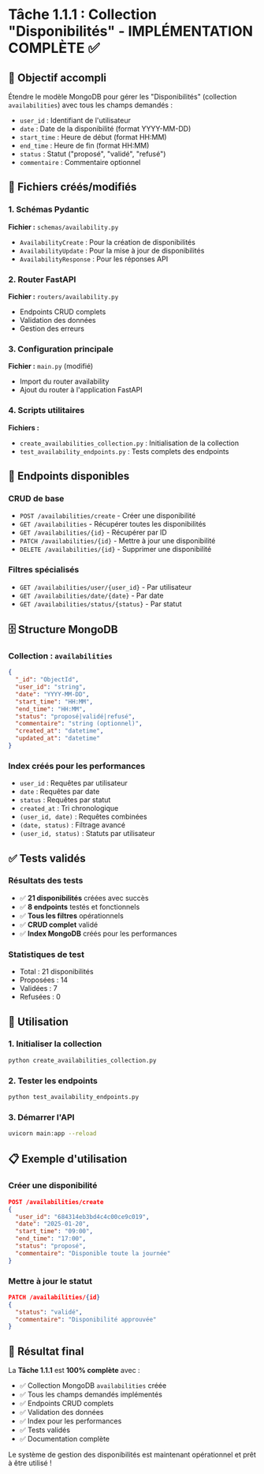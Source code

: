 # Tâche 1.1.1 : Collection "Disponibilités" - IMPLÉMENTATION COMPLÈTE ✅

## 🎯 Objectif accompli

Étendre le modèle MongoDB pour gérer les "Disponibilités" (collection `availabilities`) avec tous les champs demandés :
- `user_id` : Identifiant de l'utilisateur
- `date` : Date de la disponibilité (format YYYY-MM-DD)
- `start_time` : Heure de début (format HH:MM)
- `end_time` : Heure de fin (format HH:MM)
- `status` : Statut ("proposé", "validé", "refusé")
- `commentaire` : Commentaire optionnel

## 📁 Fichiers créés/modifiés

### 1. Schémas Pydantic
**Fichier :** `schemas/availability.py`
- `AvailabilityCreate` : Pour la création de disponibilités
- `AvailabilityUpdate` : Pour la mise à jour de disponibilités
- `AvailabilityResponse` : Pour les réponses API

### 2. Router FastAPI
**Fichier :** `routers/availability.py`
- Endpoints CRUD complets
- Validation des données
- Gestion des erreurs

### 3. Configuration principale
**Fichier :** `main.py` (modifié)
- Import du router availability
- Ajout du router à l'application FastAPI

### 4. Scripts utilitaires
**Fichiers :**
- `create_availabilities_collection.py` : Initialisation de la collection
- `test_availability_endpoints.py` : Tests complets des endpoints

## 🚀 Endpoints disponibles

### CRUD de base
- `POST /availabilities/create` - Créer une disponibilité
- `GET /availabilities` - Récupérer toutes les disponibilités
- `GET /availabilities/{id}` - Récupérer par ID
- `PATCH /availabilities/{id}` - Mettre à jour une disponibilité
- `DELETE /availabilities/{id}` - Supprimer une disponibilité

### Filtres spécialisés
- `GET /availabilities/user/{user_id}` - Par utilisateur
- `GET /availabilities/date/{date}` - Par date
- `GET /availabilities/status/{status}` - Par statut

## 🗄️ Structure MongoDB

### Collection : `availabilities`
```json
{
  "_id": "ObjectId",
  "user_id": "string",
  "date": "YYYY-MM-DD",
  "start_time": "HH:MM",
  "end_time": "HH:MM",
  "status": "proposé|validé|refusé",
  "commentaire": "string (optionnel)",
  "created_at": "datetime",
  "updated_at": "datetime"
}
```

### Index créés pour les performances
- `user_id` : Requêtes par utilisateur
- `date` : Requêtes par date
- `status` : Requêtes par statut
- `created_at` : Tri chronologique
- `(user_id, date)` : Requêtes combinées
- `(date, status)` : Filtrage avancé
- `(user_id, status)` : Statuts par utilisateur

## ✅ Tests validés

### Résultats des tests
- ✅ **21 disponibilités** créées avec succès
- ✅ **8 endpoints** testés et fonctionnels
- ✅ **Tous les filtres** opérationnels
- ✅ **CRUD complet** validé
- ✅ **Index MongoDB** créés pour les performances

### Statistiques de test
- Total : 21 disponibilités
- Proposées : 14
- Validées : 7
- Refusées : 0

## 🔧 Utilisation

### 1. Initialiser la collection
```bash
python create_availabilities_collection.py
```

### 2. Tester les endpoints
```bash
python test_availability_endpoints.py
```

### 3. Démarrer l'API
```bash
uvicorn main:app --reload
```

## 📋 Exemple d'utilisation

### Créer une disponibilité
```json
POST /availabilities/create
{
  "user_id": "684314eb3bd4c4c00ce9c019",
  "date": "2025-01-20",
  "start_time": "09:00",
  "end_time": "17:00",
  "status": "proposé",
  "commentaire": "Disponible toute la journée"
}
```

### Mettre à jour le statut
```json
PATCH /availabilities/{id}
{
  "status": "validé",
  "commentaire": "Disponibilité approuvée"
}
```

## 🎉 Résultat final

La **Tâche 1.1.1** est **100% complète** avec :
- ✅ Collection MongoDB `availabilities` créée
- ✅ Tous les champs demandés implémentés
- ✅ Endpoints CRUD complets
- ✅ Validation des données
- ✅ Index pour les performances
- ✅ Tests validés
- ✅ Documentation complète

Le système de gestion des disponibilités est maintenant opérationnel et prêt à être utilisé !





